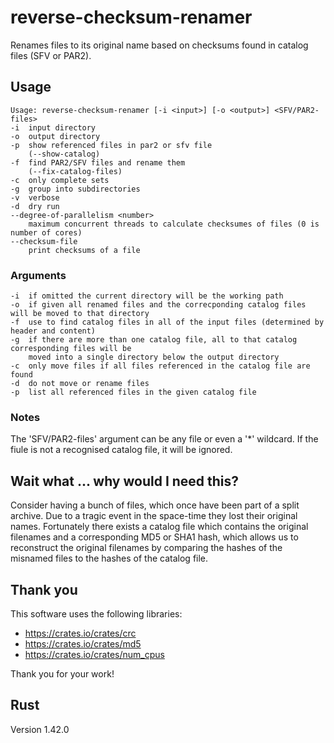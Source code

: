 # reverse-checksum-renamer

Renames files to its original name based on checksums found in catalog files (SFV or PAR2).

## Usage

    Usage: reverse-checksum-renamer [-i <input>] [-o <output>] <SFV/PAR2-files>
    -i  input directory
    -o  output directory
    -p  show referenced files in par2 or sfv file
        (--show-catalog)
    -f  find PAR2/SFV files and rename them
        (--fix-catalog-files)
    -c  only complete sets
    -g  group into subdirectories
    -v  verbose
    -d  dry run
    --degree-of-parallelism <number>
        maximum concurrent threads to calculate checksumes of files (0 is number of cores)
    --checksum-file
        print checksums of a file

### Arguments

    -i  if omitted the current directory will be the working path
    -o  if given all renamed files and the correcponding catalog files will be moved to that directory
    -f  use to find catalog files in all of the input files (determined by header and content)
    -g  if there are more than one catalog file, all to that catalog corresponding files will be 
        moved into a single directory below the output directory
    -c  only move files if all files referenced in the catalog file are found
    -d  do not move or rename files
    -p  list all referenced files in the given catalog file

### Notes

The 'SFV/PAR2-files' argument can be any file or even a '*' wildcard. If the fiule is not a recognised
catalog file, it will be ignored.

## Wait what ... why would I need this?

Consider having a bunch of files, which once have been part of a split archive. Due to a tragic
event in the space-time they lost their original names. Fortunately there exists a catalog file 
which contains the original filenames and a corresponding MD5 or SHA1 hash, which allows us to 
reconstruct the original filenames by comparing the hashes of the misnamed files to the hashes
of the catalog file.

## Thank you

This software uses the following libraries:

* https://crates.io/crates/crc
* https://crates.io/crates/md5
* https://crates.io/crates/num_cpus

Thank you for your work!

## Rust

Version 1.42.0